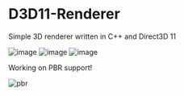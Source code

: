 # D3D11-Renderer
Simple 3D renderer written in C++ and Direct3D 11

![image](https://user-images.githubusercontent.com/70967067/186047125-fdf93410-2cc3-4718-abde-c2b6f3b69dc5.png)
![image](https://user-images.githubusercontent.com/70967067/186047164-cc5ad3d4-46f4-4e35-815f-234b53c073b8.png)
![image](https://user-images.githubusercontent.com/70967067/186047201-4767be85-5270-400e-bf16-ae321e3d636a.png)

Working on PBR support!

![pbr](https://user-images.githubusercontent.com/70967067/209616546-99a975dc-f06b-42b8-8552-5b4a89a6585a.jpg)

